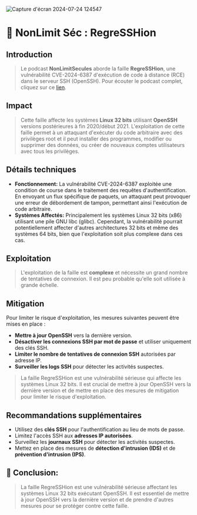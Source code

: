 ![Capture d'écran 2024-07-24 124547](https://github.com/user-attachments/assets/dc96b2d7-dc67-49ed-806e-5da14e96a324)

# 🎯 NonLimit Séc : RegreSSHion

## Introduction

> Le podcast **NonLimitSecules** aborde la faille **RegreSSHion**, une vulnérabilité CVE-2024-6387 d'exécution de code à distance (RCE) dans le serveur SSH (OpenSSH). Pour écouter le podcast complet, cliquez sur ce [lien](https://www.nolimitsecu.fr/regresshion/).

## Impact

> Cette faille affecte les systèmes **Linux 32 bits** utilisant **OpenSSH** versions postérieures à fin 2020/début 2021. L'exploitation de cette faille permet à un attaquant d'exécuter du code arbitraire avec des privilèges root et il peut installer des programmes, modifier ou supprimer des données, ou créer de nouveaux comptes utilisateurs avec tous les privilèges.

## Détails techniques

- **Fonctionnement:** La vulnérabilité CVE-2024-6387 exploitée une condition de course dans le traitement des requêtes d'authentification. En envoyant un flux spécifique de paquets, un attaquant peut provoquer une erreur de débordement de tampon, permettant ainsi l'exécution de code arbitraire.
- **Systèmes Affectés:** Principalement les systèmes Linux 32 bits (x86) utilisant une pile GNU libc (glibc). Cependant, la vulnérabilité pourrait potentiellement affecter d'autres architectures 32 bits et même des systèmes 64 bits, bien que l'exploitation soit plus complexe dans ces cas.

## Exploitation

> L'exploitation de la faille est **complexe** et nécessite un grand nombre de tentatives de connexion. Il est peu probable qu'elle soit utilisée à grande échelle.

## Mitigation

Pour limiter le risque d'exploitation, les mesures suivantes peuvent être mises en place :

- **Mettre à jour OpenSSH** vers la dernière version.
- **Désactiver les connexions SSH par mot de passe** et utiliser uniquement des clés SSH.
- **Limiter le nombre de tentatives de connexion SSH** autorisées par adresse IP.
- **Surveiller les logs SSH** pour détecter les activités suspectes.

> La faille RegreSSHion est une vulnérabilité sérieuse qui affecte les systèmes Linux 32 bits. Il est crucial de mettre à jour OpenSSH vers la dernière version et de mettre en place des mesures de mitigation pour limiter le risque d'exploitation.

## Recommandations supplémentaires

- Utilisez des **clés SSH** pour l'authentification au lieu de mots de passe.
- Limitez l'accès SSH aux **adresses IP autorisées**.
- Surveillez les **journaux SSH** pour détecter les activités suspectes.
- Mettez en place des mesures de **détection d'intrusion (IDS)** et de **prévention d'intrusion (IPS)**.

## 🎯 **Conclusion:** 
> La faille RegreSSHion est une vulnérabilité sérieuse affectant les systèmes Linux 32 bits exécutant OpenSSH. Il est essentiel de mettre à jour OpenSSH vers la dernière version et de prendre d'autres mesures pour se protéger contre cette faille.

